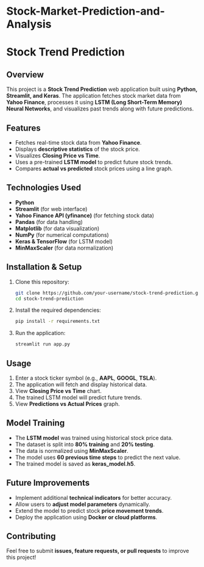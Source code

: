 # Stock-Market-Prediction-and-Analysis

# Stock Trend Prediction

## Overview
This project is a **Stock Trend Prediction** web application built using **Python, Streamlit, and Keras**. The application fetches stock market data from **Yahoo Finance**, processes it using **LSTM (Long Short-Term Memory) Neural Networks**, and visualizes past trends along with future predictions.

## Features
- Fetches real-time stock data from **Yahoo Finance**.
- Displays **descriptive statistics** of the stock price.
- Visualizes **Closing Price vs Time**.
- Uses a pre-trained **LSTM model** to predict future stock trends.
- Compares **actual vs predicted** stock prices using a line graph.

## Technologies Used
- **Python**
- **Streamlit** (for web interface)
- **Yahoo Finance API (yfinance)** (for fetching stock data)
- **Pandas** (for data handling)
- **Matplotlib** (for data visualization)
- **NumPy** (for numerical computations)
- **Keras & TensorFlow** (for LSTM model)
- **MinMaxScaler** (for data normalization)

## Installation & Setup
1. Clone this repository:
   ```sh
   git clone https://github.com/your-username/stock-trend-prediction.git
   cd stock-trend-prediction
   ```
2. Install the required dependencies:
   ```sh
   pip install -r requirements.txt
   ```
3. Run the application:
   ```sh
   streamlit run app.py
   ```

## Usage
1. Enter a stock ticker symbol (e.g., **AAPL**, **GOOGL**, **TSLA**).
2. The application will fetch and display historical data.
3. View **Closing Price vs Time** chart.
4. The trained LSTM model will predict future trends.
5. View **Predictions vs Actual Prices** graph.

## Model Training
- The **LSTM model** was trained using historical stock price data.
- The dataset is split into **80% training** and **20% testing**.
- The data is normalized using **MinMaxScaler**.
- The model uses **60 previous time steps** to predict the next value.
- The trained model is saved as **keras_model.h5**.


## Future Improvements
- Implement additional **technical indicators** for better accuracy.
- Allow users to **adjust model parameters** dynamically.
- Extend the model to predict stock **price movement trends**.
- Deploy the application using **Docker or cloud platforms**.

## Contributing
Feel free to submit **issues, feature requests, or pull requests** to improve this project!


